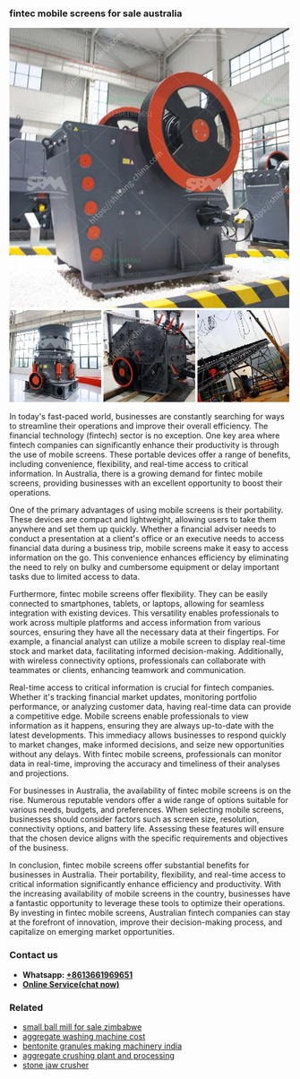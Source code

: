<h3>fintec mobile screens for sale australia</h3><img src='1708309489.jpg' alt=''><p>In today's fast-paced world, businesses are constantly searching for ways to streamline their operations and improve their overall efficiency. The financial technology (fintech) sector is no exception. One key area where fintech companies can significantly enhance their productivity is through the use of mobile screens. These portable devices offer a range of benefits, including convenience, flexibility, and real-time access to critical information. In Australia, there is a growing demand for fintec mobile screens, providing businesses with an excellent opportunity to boost their operations.</p><p>One of the primary advantages of using mobile screens is their portability. These devices are compact and lightweight, allowing users to take them anywhere and set them up quickly. Whether a financial adviser needs to conduct a presentation at a client's office or an executive needs to access financial data during a business trip, mobile screens make it easy to access information on the go. This convenience enhances efficiency by eliminating the need to rely on bulky and cumbersome equipment or delay important tasks due to limited access to data.</p><p>Furthermore, fintec mobile screens offer flexibility. They can be easily connected to smartphones, tablets, or laptops, allowing for seamless integration with existing devices. This versatility enables professionals to work across multiple platforms and access information from various sources, ensuring they have all the necessary data at their fingertips. For example, a financial analyst can utilize a mobile screen to display real-time stock and market data, facilitating informed decision-making. Additionally, with wireless connectivity options, professionals can collaborate with teammates or clients, enhancing teamwork and communication.</p><p>Real-time access to critical information is crucial for fintech companies. Whether it's tracking financial market updates, monitoring portfolio performance, or analyzing customer data, having real-time data can provide a competitive edge. Mobile screens enable professionals to view information as it happens, ensuring they are always up-to-date with the latest developments. This immediacy allows businesses to respond quickly to market changes, make informed decisions, and seize new opportunities without any delays. With fintec mobile screens, professionals can monitor data in real-time, improving the accuracy and timeliness of their analyses and projections.</p><p>For businesses in Australia, the availability of fintec mobile screens is on the rise. Numerous reputable vendors offer a wide range of options suitable for various needs, budgets, and preferences. When selecting mobile screens, businesses should consider factors such as screen size, resolution, connectivity options, and battery life. Assessing these features will ensure that the chosen device aligns with the specific requirements and objectives of the business.</p><p>In conclusion, fintec mobile screens offer substantial benefits for businesses in Australia. Their portability, flexibility, and real-time access to critical information significantly enhance efficiency and productivity. With the increasing availability of mobile screens in the country, businesses have a fantastic opportunity to leverage these tools to optimize their operations. By investing in fintec mobile screens, Australian fintech companies can stay at the forefront of innovation, improve their decision-making process, and capitalize on emerging market opportunities.</p><h3>Contact us</h3><ul><li><strong>Whatsapp:&nbsp;<a href="https://wa.me/8613661969651">+8613661969651</a></strong></li><li><a href="https://swt.shibang-china.com/?git&amp;zhl&amp;fintec mobile screens for sale australia"><strong>Online Service(chat now)</strong></a></li></ul><h3>Related</h3><ul><li><a href='small ball mill for sale zimbabwe.md'>small ball mill for sale zimbabwe</a></li><li><a href='aggregate washing machine cost.md'>aggregate washing machine cost</a></li><li><a href='bentonite granules making machinery india.md'>bentonite granules making machinery india</a></li><li><a href='aggregate crushing plant and processing.md'>aggregate crushing plant and processing</a></li><li><a href='stone jaw crusher.md'>stone jaw crusher</a></li></ul>